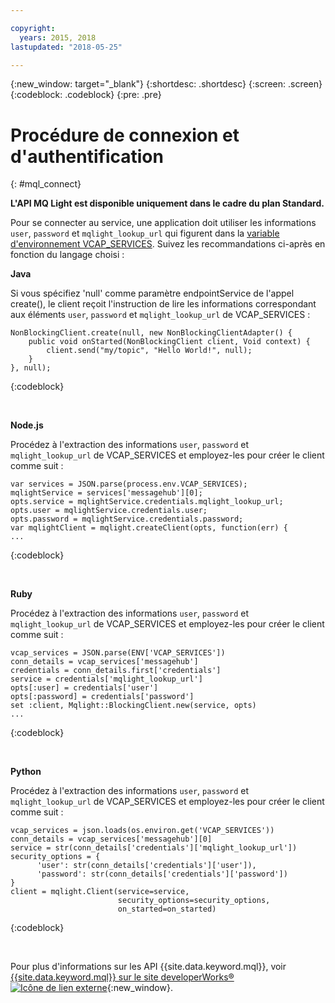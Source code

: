 ```yaml
---

copyright:
  years: 2015, 2018
lastupdated: "2018-05-25"

---
```


{:new_window: target="_blank"}
{:shortdesc: .shortdesc}
{:screen: .screen}
{:codeblock: .codeblock}
{:pre: .pre}

# Procédure de connexion et d'authentification
{: #mql_connect}

**L'API MQ Light est disponible uniquement dans le cadre du plan Standard.**
<br/>

Pour se connecter au service, une application doit utiliser les informations <code>user</code>, <code>password</code> et <code>mqlight_lookup_url</code> qui figurent dans la [variable d'environnement VCAP_SERVICES](/docs/services/EventStreams/eventstreams127.html). Suivez les recommandations ci-après en fonction du langage choisi :

**Java**

Si vous spécifiez 'null' comme paramètre endpointService de l'appel create(), le client reçoit l'instruction de lire les informations correspondant aux éléments <code>user</code>, <code>password</code> et
<code>mqlight_lookup_url</code> de VCAP_SERVICES :

<pre>
<code>NonBlockingClient.create(null, new NonBlockingClientAdapter<Void>() {
    public void onStarted(NonBlockingClient client, Void context) {
        client.send("my/topic", "Hello World!", null);
    }
}, null);</code>
</pre>
{:codeblock}

<br>

**Node.js**

Procédez à l'extraction des informations <code>user</code>, <code>password</code> et
<code>mqlight_lookup_url</code> de VCAP_SERVICES et employez-les pour créer le client comme suit :

<pre>
<code>var services = JSON.parse(process.env.VCAP_SERVICES);
mqlightService = services['messagehub'][0];
opts.service = mqlightService.credentials.mqlight_lookup_url;
opts.user = mqlightService.credentials.user;
opts.password = mqlightService.credentials.password;
var mqlightClient = mqlight.createClient(opts, function(err) {
...</code>
</pre>
{:codeblock}

<br>

**Ruby**

Procédez à l'extraction des informations <code>user</code>, <code>password</code> et
<code>mqlight_lookup_url</code> de VCAP_SERVICES et employez-les pour créer le client comme suit :
<pre>
<code>vcap_services = JSON.parse(ENV['VCAP_SERVICES'])
conn_details = vcap_services['messagehub']
credentials = conn_details.first['credentials']
service = credentials['mqlight_lookup_url']
opts[:user] = credentials['user']
opts[:password] = credentials['password']
set :client, Mqlight::BlockingClient.new(service, opts)
...</code>
</pre>
{:codeblock}

<br>

**Python**

Procédez à l'extraction des informations <code>user</code>, <code>password</code> et
<code>mqlight_lookup_url</code> de VCAP_SERVICES et employez-les pour créer le client comme suit :
<pre>
<code>vcap_services = json.loads(os.environ.get('VCAP_SERVICES'))
conn_details = vcap_services['messagehub'][0]
service = str(conn_details['credentials']['mqlight_lookup_url'])
security_options = {
      'user': str(conn_details['credentials']['user']),
      'password': str(conn_details['credentials']['password'])
}
client = mqlight.Client(service=service, 
                        security_options=security_options,
                        on_started=on_started)</code>
</pre>
{:codeblock}

<br>

Pour plus d'informations sur les API {{site.data.keyword.mql}}, voir [{{site.data.keyword.mql}} sur le site developerWorks&reg; ![Icône de lien externe](../../icons/launch-glyph.svg "Icône de lien externe")](https://developer.ibm.com/messaging/mq-light/){:new_window}.
